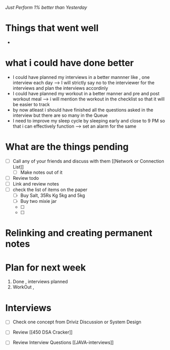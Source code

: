 *Just Perform 1% better than Yesterday*

# Things that went well
- 

# what i could have done better 
- I could have planned my interviews in a better mannner like , one interview each day --> I will strictly say no to the interviewer for the interviews and plan the interviews accordinly
- I could have planned my workout in a better manner and pre and post workout meal --> i will mention the workout in the checklist so that it will be easier to track
- by now atleast i should have finished all the questions asked in the interview but there are so many in the Queue
- I need to improve my sleep cycle by sleeping early and close to 9 PM so that i can effectively function  --> set an alarm for the same
# What are the things pending

- [ ] Call any of your friends and discuss with them [[Network or Connection List]]
	- [ ] Make notes out of it
- [ ] Review todo
- [ ] Link and review notes
- [ ] check the list of items on the paper
	- [ ] Buy Salt, 35Rs Kg 5kg and 5kg 
	- [ ] Buy two mixie jar 
	- [ ] 
	- [ ] 

# Relinking and creating permanent notes

# Plan for next week
1.  Done , interviews planned
2. WorkOut ,

# Interviews 
- [ ] Check one concept from Driviz Discussion or System Design 
- [ ] Review [[450 DSA Cracker]]
- [ ] Review Interview Questions [[JAVA-interviews]]


